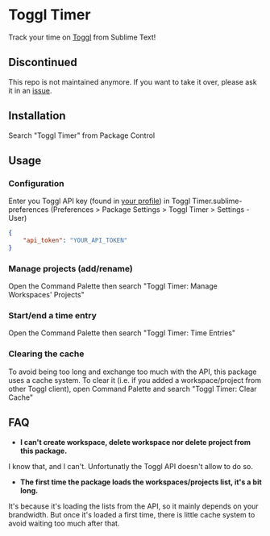 # Toggl Timer

Track your time on [Toggl](https://www.toggl.com/) from Sublime Text!

## Discontinued

This repo is not maintained anymore. If you want to take it over, please ask it in an [issue](https://github.com/chadrien/sublime-toggl/issues/new).

## Installation

Search "Toggl Timer" from Package Control

## Usage

### Configuration

Enter you Toggl API key (found in [your profile](https://www.toggl.com/app/profile)) in Toggl Timer.sublime-preferences (Preferences > Package Settings > Toggl Timer > Settings - User)

```json
{
    "api_token": "YOUR_API_TOKEN"
}
```

### Manage projects (add/rename)

Open the Command Palette then search "Toggl Timer: Manage Workspaces' Projects"

### Start/end a time entry

Open the Command Palette then search "Toggl Timer: Time Entries"

### Clearing the cache

To avoid being too long and exchange too much with the API, this package uses a cache system. To clear it (i.e. if you added a workspace/project from other Toggl client), open Command Palette and search "Toggl Timer: Clear Cache"

## FAQ

* __I can't create workspace, delete workspace nor delete project from this package.__

I know that, and I can't. Unfortunatly the Toggl API doesn't allow to do so.

* __The first time the package loads the workspaces/projects list, it's a bit long.__

It's because it's loading the lists from the API, so it mainly depends on your brandwidth. But once it's loaded a first time, there is little cache system to avoid waiting too much after that.
